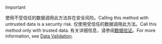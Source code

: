 > [!IMPORTANT]
> <span data-ttu-id="4b09b-101">使用不受信任的数据调用此方法存在安全风险。</span><span class="sxs-lookup"><span data-stu-id="4b09b-101">Calling this method with untrusted data is a security risk.</span></span> <span data-ttu-id="4b09b-102">仅使用受信任的数据调用此方法。</span><span class="sxs-lookup"><span data-stu-id="4b09b-102">Call this method only with trusted data.</span></span> <span data-ttu-id="4b09b-103">有关详细信息，请参阅[数据验证](https://www.owasp.org/index.php/Data_Validation)。</span><span class="sxs-lookup"><span data-stu-id="4b09b-103">For more information, see [Data Validation](https://www.owasp.org/index.php/Data_Validation).</span></span>